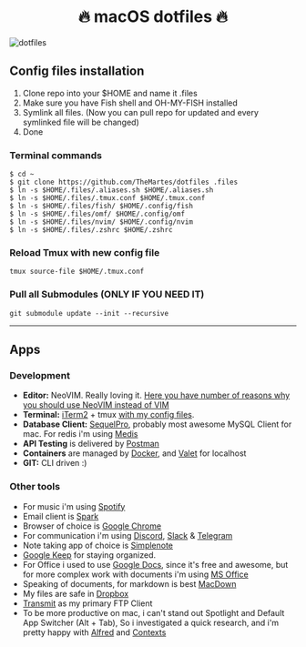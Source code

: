 <h1 align="center">🔥 macOS dotfiles 🔥</h1>

![dotfiles](https://i.imgur.com/z1D20AT.png)

## Config files installation
1. Clone repo into your $HOME and name it .files
2. Make sure you have Fish shell and OH-MY-FISH installed
3. Symlink all files. (Now you can pull repo for updated and every symlinked file will be changed)
4. Done

### Terminal commands
```shell-script
$ cd ~
$ git clone https://github.com/TheMartes/dotfiles .files
$ ln -s $HOME/.files/.aliases.sh $HOME/.aliases.sh
$ ln -s $HOME/.files/.tmux.conf $HOME/.tmux.conf
$ ln -s $HOME/.files/fish/ $HOME/.config/fish
$ ln -s $HOME/.files/omf/ $HOME/.config/omf
$ ln -s $HOME/.files/nvim/ $HOME/.config/nvim
$ ln -s $HOME/.files/.zshrc $HOME/.zshrc
```

### Reload Tmux with new config file
```
tmux source-file $HOME/.tmux.conf
```

### Pull all Submodules (ONLY IF YOU NEED IT)
```
git submodule update --init --recursive
```

***
## Apps
### Development
+ **Editor:** NeoVIM. Really loving it. [Here you have number of reasons why you should use NeoVIM instead of VIM](https://www.youtube.com/watch?v=LRQGAnPtNdM)
+ **Terminal:** [iTerm2](https://iterm2.com/) + tmux [with my config files](https://github.com/TheMartes/dotfiles/blob/master/.tmux.conf).
+ **Database Client:** [SequelPro](https://sequelpro.com/), probably most awesome MySQL Client for mac. For redis i'm using [Medis](http://getmedis.com/)
+ **API Testing** is delivered by [Postman](https://www.getpostman.com/)
+ **Containers** are managed by [Docker](https://www.docker.com/), and [Valet](https://laravel.com/docs/5.5/valet) for localhost
+ **GIT:** CLI driven :)

### Other tools
+ For music i'm using [Spotify](https://www.spotify.com/)
+ Email client is [Spark](https://sparkmailapp.com/)
+ Browser of choice is [Google Chrome](https://www.google.com/chrome/index.html)
+ For communication i'm using [Discord](https://discordapp.com/), [Slack](https://slack.com/) & [Telegram](https://telegram.org/)
+ Note taking app of choice is [Simplenote](https://simplenote.com/)
+ [Google Keep](https://keep.google.com/) for staying organized.
+ For Office i used to use [Google Docs](docs.google.com), since it's free and awesome, but for more complex work with documents i'm using [MS Office](https://products.office.com/)
+ Speaking of documents, for markdown is best [MacDown](http://macdown.uranusjr.com/)
+ My files are safe in [Dropbox](https://www.dropbox.com/)
+ [Transmit](https://panic.com/transmit/) as my primary FTP Client
+ To be more productive on mac, i can't stand out Spotlight and Default App Switcher (Alt + Tab), So i investigated a quick research, and i'm pretty happy with [Alfred](https://www.alfredapp.com/) and [Contexts](https://contexts.co/)


